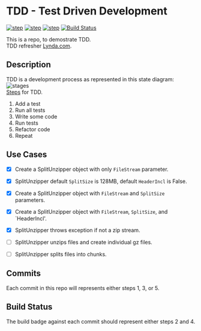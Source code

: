
# TDD - Test Driven Development 

[![step](https://img.shields.io/badge/step-6-blue.svg)]()
[![step](https://img.shields.io/badge/step-1-red.svg)]()
[![step](https://img.shields.io/badge/step-2-red.svg)](https://travis-ci.org/prthomas/split-unzipper)
[![Build Status](https://travis-ci.org/prthomas/split-unzipper.svg?branch=master)](https://travis-ci.org/prthomas/split-unzipper)

This is a repo, to demostrate TDD.  
TDD refresher [Lynda.com](https://www.lynda.com/Python-tutorials/Unit-Testing-Test-Driven-Development-Python/746314-2.html).  

## Description

TDD is a development process as represented in this state diagram:   
![stages](https://upload.wikimedia.org/wikipedia/commons/0/0b/TDD_Global_Lifecycle.png "TDD workflow")  
[Steps](https://en.wikipedia.org/wiki/Test-driven_development#Test-driven_work) for TDD.  

1. Add a test
1. Run all tests
1. Write some code
1. Run tests
1. Refactor code
1. Repeat

## Use Cases
* [x] Create a SplitUnzipper object with only `FileStream` parameter.  
* [x] SplitUnzipper default `SplitSize` is 128MB, default `HeaderIncl` is False.  
* [x] Create a SplitUnzipper object with `FileStream` and `SplitSize` parameters.  
* [x] Create a SplitUnzipper object with `FileStream`, `SplitSize`, and `HeaderIncl'.  
* [x] SplitUnzipper throws exception if not a zip stream.  
* [ ] SplitUnzipper unzips files and create individual gz files.  
* [ ] SplitUnzipper splits files into chunks.  


## Commits
Each commit in this repo will represents either steps 1, 3, or 5.

## Build Status
The build badge against each commit should represent either steps 2 and 4.
